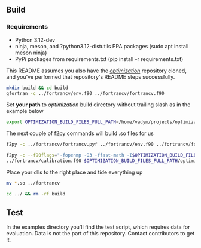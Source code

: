 ## Build

### Requirements
- Python 3.12-dev
- ninja, meson, and ?python3.12-distutils PPA packages (sudo apt install meson ninja)
- PyPi packages from requirements.txt (pip install -r requirements.txt)


This README assumes you also have the [*optimization*](https://github.com/vadym1982/optimization) repository cloned,
and you've performed that repository's README steps successfully.

```bash
mkdir build && cd build
gfortran -c ../fortrancv/env.f90 ../fortrancv/fortrancv.f90
```

Set **your path** to *optimization* build directory without trailing slash as in the example below
```bash
export OPTIMIZATION_BUILD_FILES_FULL_PATH=/home/vadym/projects/optimization/build
```

The next couple of f2py commands will build .so files for us

```bash
f2py -c ../fortrancv/fortrancv.pyf ../fortrancv/env.f90 ../fortrancv/fortrancv.f90

f2py -c --f90flags="-fopenmp -O3 -ffast-math -I$OPTIMIZATION_BUILD_FILES_FULL_PATH" ../fortrancv/calibration.pyf \
../fortrancv/calibration.f90 $OPTIMIZATION_BUILD_FILES_FULL_PATH/optimization.a
```

Place your dlls to the right place and tide everything up
```bash
mv *.so ../fortrancv

cd ../ && rm -rf build
```


## Test
In the examples directory you'll find the test script, which requires data for evaluation.
Data is not the part of this repository. Contact contributors to get it.